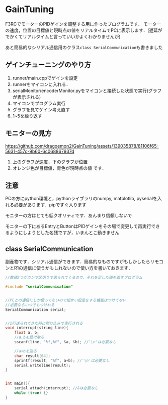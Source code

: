 # GainTuning

F3RCでモーターのPIDゲインを調整する用に作ったプログラムです．
モーターの速度，位置の目標値と現時点の値をリアルタイムでPCに表示します．(遅延がでかくてリアルタイムと言っていいかよくわかりませんが)

あと簡易的なシリアル通信用のクラス`class SerialCommunication`も書きました

## ゲインチューニングのやり方

1. runner/main.cppでゲインを設定
2. runnerをマイコンに入れる．
3. serialMonitor/encoderMonitor.pyをマイコンと接続した状態で実行(グラフが表示される)
4. マイコンでプログラム実行
5. グラフを見てゲイン考え直す
6. 1~5を繰り返す

## モニターの見方

https://github.com/dragoemon2/GainTuning/assets/139035878/81106f65-5631-457c-9b60-6c068867937d

1. 上のグラフが速度，下のグラフが位置
2. オレンジ色が目標値，青色が現時点の値
です．

## 注意

PCの方にpython環境と，pythonライブラリのnumpy, matplotlib, pyserialを入れる必要があります．pipですぐ入ります

モニターの方はとても低クオリティです．あんまり信頼しないで

モニターの下にあるEntryとButtonはPIDゲインをその場で変更して再実行できるようにしようとした名残ですが，いまんとこ動きません

## class SerialCommunication

副産物です．シリアル通信ができます．簡易的なものですがもしかしたらリモコンとR1の通信に使うかもしれないので使い方を書いておきます．

```cpp
//数値2つがカンマ区切りで送られてくるので，それを足した値を返すプログラム

#include "serialCommunication"


//PCとの通信にしか使ってないので細かい設定をする機能はつけてない
//必要ならいつでもつけれる
SerialCommunication serial;


//1行送られてきた時に割り込みで実行される
void interrupt(string line){
    float a, b;
    //a,bを受け取る
    sscanf(line, "%f,%f", &a, &b); //'\n'は必要なし

    //a+bを送る
    char result[64];
    sprintf(result, "%f", a+b); //'\n'は必要なし
    serial.writeline(result);
}


int main(){
    serial.attach(interrupt); //&は必要なし
    while (true) {}
}
```


